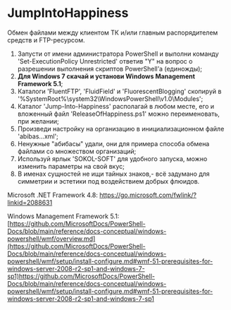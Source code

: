 # JumpIntoHappiness

Обмен файлами между клиентом ТК и/или главным распорядителем средств и FTP-ресурсом.


1)	Запусти от имени администратора PowerShell и выполни команду 'Set-ExecutionPolicy Unrestricted' ответив "Y" на вопрос о разрешении выполнения скриптов PowerShell’а (единожды);
2)	<b>Для Windows 7 скачай и установи Windows Management Framework 5.1</b>;
3)	Каталоги 'FluentFTP', 'FluidField' и 'FluorescentBlogging' скопируй в '%SystemRoot%\system32\WindowsPowerShell\v1.0\Modules\';
4)	Каталог 'Jump-Into-Happiness' располагай в любом месте, его и вложенный файл 'ReleaseOfHappiness.ps1' можно переименовать, при желании;
5)	Произведи настройку на организацию в инициализационном файле 'abibas...xml';
6)	Ненужные "абибасы" удали, они для примера способа обмена файлами со множеством организаций;
7)	Используй ярлык 'SOKOL-SOFT' для удобного запуска, можно изменить параметры на свой вкус;
8)	В именах сущностей не ищи тайных знаков,- всё задумано для симметрии и эстетики под воздействием добрых флюидов.






Microsoft .NET Framework 4.8:
https://go.microsoft.com/fwlink/?linkid=2088631


Windows Management Framework 5.1: 
[https://github.com/MicrosoftDocs/PowerShell-Docs/blob/main/reference/docs-conceptual/windows-powershell/wmf/overview.md](https://github.com/MicrosoftDocs/PowerShell-Docs/blob/main/reference/docs-conceptual/windows-powershell/wmf/setup/install-configure.md#wmf-51-prerequisites-for-windows-server-2008-r2-sp1-and-windows-7-sp1)https://github.com/MicrosoftDocs/PowerShell-Docs/blob/main/reference/docs-conceptual/windows-powershell/wmf/setup/install-configure.md#wmf-51-prerequisites-for-windows-server-2008-r2-sp1-and-windows-7-sp1

<!---
DIPx2/DIPx2 is a ✨ special ✨ repository because its `README.md` (this file) appears on your GitHub profile.
You can click the Preview link to take a look at your changes.
--->
